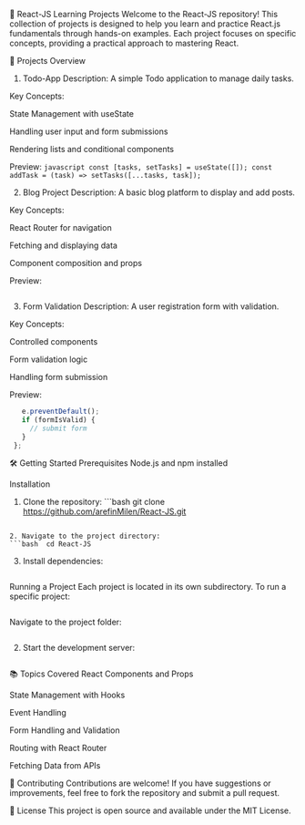 🚀 React-JS Learning Projects
Welcome to the React-JS repository! This collection of projects is designed to help you learn and practice React.js fundamentals through hands-on examples. Each project focuses on specific concepts, providing a practical approach to mastering React.

📂 Projects Overview
1. Todo-App
Description: A simple Todo application to manage daily tasks.

Key Concepts:

State Management with useState

Handling user input and form submissions

Rendering lists and conditional components

Preview:
```javascript const [tasks, setTasks] = useState([]); const addTask = (task) => setTasks([...tasks, task]); ```
  
2. Blog Project
Description: A basic blog platform to display and add posts.

Key Concepts:

React Router for navigation

Fetching and displaying data

Component composition and props

Preview:
 ```javascript   <Route path="/posts" element={<Posts />} />
 ``` 

3. Form Validation
Description: A user registration form with validation.

Key Concepts:

Controlled components

Form validation logic

Handling form submission

Preview:
 ```javascript    const handleSubmit = (e) => {
    e.preventDefault();
    if (formIsValid) {
      // submit form
    }
  };

 ``` 

🛠️ Getting Started
Prerequisites
Node.js and npm installed

Installation
1. Clone the repository: ```bash  git clone https://github.com/arefinMilen/React-JS.git

 ``` 

2. Navigate to the project directory:
 ```bash  cd React-JS

 ``` 

3. Install dependencies:
 ```bash  npm install

 ``` 

Running a Project
Each project is located in its own subdirectory. To run a specific project:
 ```bash   cd project-folder-name

 ``` 

Navigate to the project folder:
 ```bash  cd project-folder-name

 ``` 

2. Start the development server:
 ```bash   npm start

 ``` 

📚 Topics Covered
React Components and Props

State Management with Hooks

Event Handling

Form Handling and Validation

Routing with React Router

Fetching Data from APIs

🤝 Contributing
Contributions are welcome! If you have suggestions or improvements, feel free to fork the repository and submit a pull request.

📄 License
This project is open source and available under the MIT License.



